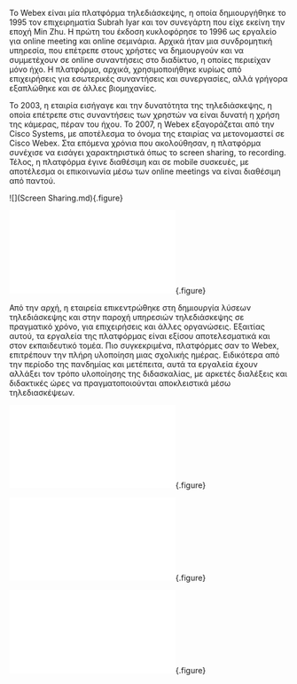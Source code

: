 To Webex είναι μία πλατφόρμα τηλεδιάσκεψης, η οποία δημιουργήθηκε το 1995 τον επιχειρηματία Subrah Iyar και τον συνεγάρτη που είχε εκείνη την εποχή Min Zhu. Η πρώτη του έκδοση κυκλοφόρησε το 1996 ως εργαλείο για online meeting και online σεμινάρια. Αρχικά ήταν μια συνδρομητική υπηρεσία, που επέτρεπε στους χρήστες να δημιουργούν και να συμμετέχουν σε online συναντήσεις στο διαδίκτυο, η οποίες περιείχαν μόνο ήχο. Η πλατφόρμα, αρχικά, χρησιμοποιήθηκε κυρίως από επιχειρήσεις για εσωτερικές συναντήσεις και συνεργασίες, αλλά γρήγορα εξαπλώθηκε και σε άλλες βιομηχανίες.

Το 2003, η εταιρία εισήγαγε και την δυνατότητα της τηλεδιάσκεψης, η οποία επέτρεπε στις συναντήσεις των χρηστών να είναι δυνατή η χρήση της κάμερας, πέραν του ήχου. Το 2007, η Webex εξαγοράζεται από την Cisco Systems, με αποτέλεσμα το όνομα της εταιρίας να μετονομαστεί σε Cisco Webex. Στα επόμενα χρόνια που ακολούθησαν, η πλατφόρμα συνέχισε να εισάγει χαρακτηριστικά όπως το screen sharing, το recording. Τέλος, η πλατφόρμα έγινε διαθέσιμη και σε mobile συσκευές, με αποτέλεσμα οι επικοινωνία μέσω των online meetings να είναι διαθέσιμη από παντού.

![](Screen Sharing.md){.figure}


![](Recording.md){.figure}

Από την αρχή, η εταιρεία επικεντρώθηκε στη δημιουργία λύσεων τηλεδιάσκεψης και στην παροχή υπηρεσιών τηλεδιάσκεψης σε πραγματικό χρόνο, για επιχειρήσεις και άλλες οργανώσεις. Εξαιτίας αυτού, τα εργαλεία της πλατφόρμας είναι εξίσου αποτελεσματικά και στον εκπαιδευτικό τομέα. Πιο συγκεκριμένα, πλατφόρμες σαν το Webex, επιτρέπουν την πλήρη υλοποίηση μιας σχολικής ημέρας. Ειδικότερα από την περίοδο της πανδημίας και μετέπειτα, αυτά τα εργαλεία έχουν αλλάξει τον τρόπο υλοποίησης της διδασκαλίας, με αρκετές διαλέξεις και διδακτικές ώρες να πραγματοποιούνται αποκλειστικά μέσω τηλεδιασκέψεων.

![](Dwhiteboard.md){.figure}


![](Meetings.md){.figure}


![](Polls-and-Surveys.md){.figure}



